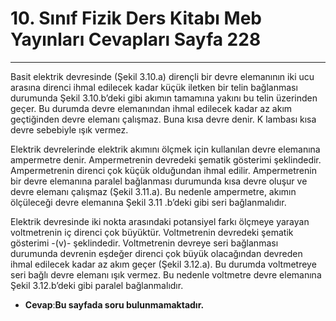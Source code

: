 # 10. Sınıf Fizik Ders Kitabı Meb Yayınları Cevapları Sayfa 228

---

Basit elektrik devresinde (Şekil 3.10.a) dirençli bir devre elemanının iki ucu arasına direnci ihmal edilecek kadar küçük iletken bir telin bağlanması durumunda Şekil 3.10.b’deki gibi akımın tamamına yakını bu telin üzerinden geçer. Bu durumda devre elemanından ihmal edilecek kadar az akım geçtiğinden devre elemanı çalışmaz. Buna kısa devre denir. K lambası kısa devre sebebiyle ışık vermez.

Elektrik devrelerinde elektrik akımını ölçmek için kullanılan devre elemanına ampermetre denir. Ampermetrenin devredeki şematik gösterimi şeklindedir. Ampermetrenin direnci çok küçük olduğundan ihmal edilir. Ampermetrenin bir devre elemanına paralel bağlanması durumunda kısa devre oluşur ve devre elemanı çalışmaz (Şekil 3.11.a). Bu nedenle ampermetre, akımın ölçüleceği devre elemanına Şekil 3.11 .b’deki gibi seri bağlanmalıdır.

Elektrik devresinde iki nokta arasındaki potansiyel farkı ölçmeye yarayan voltmetrenin iç direnci çok büyüktür. Voltmetrenin devredeki şematik gösterimi -(v)- şeklindedir. Voltmetrenin devreye seri bağlanması durumunda devrenin eşdeğer direnci çok büyük olacağından devreden ihmal edilecek kadar az akım geçer (Şekil 3.12.a). Bu durumda voltmetreye seri bağlı devre elemanı ışık vermez. Bu nedenle voltmetre devre elemanına Şekil 3.12.b’deki gibi paralel bağlanmalıdır.

-   **Cevap**:**Bu sayfada soru bulunmamaktadır.**